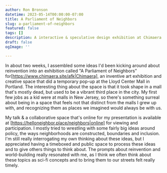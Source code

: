 ```yaml
---
author: Ron Bronson
datetime: 2023-05-14T00:00:00-07:00
title: A Parliament of Neighbors
slug: a-parliament-of-neighbors
featured: false
tags: []
description: A interactive & speculative design exhibition at Chimaera.site in Portland, OR
draft: false
ogImage: ''

---
```


In about two weeks, I assembled some ideas I'd been kicking around about reinvention into an exhibition called "A Parliament of Neighbors" for[https://www.chimaera.site/afk|Chimaera], an inventive art exhibition and creative space that did a temporary pop-up at the Lloyd Center Mall in Portland. The interesting thing about the space is that it took shape in a mall that's mostly dead, but used to be a vibrant third place in the city. My first few jobs as a kid were at malls in New Jersey, so there's something surreal about being in a space that feels not that distinct from the malls I grew up with, and recognizing them as places we imagined would always be with us. 

My talk & a collaborative space that's online for my presentation is available at [https://helloneighbor.place/neighbors|online] for viewing and participation. I mostly tried to wrestling with some fairly big ideas around policy, the ways neighborhoods are constructed, boundaries and inclusion. I'm still really interrogating my own thinking about these ideas, but I appreciated having a timeboxed and public space to process these ideas and to give others things to think about. The prompts about reinvention and world-building really resonated with me, as I think we often think about these topics as sci-fi concepts and to bring them to our streets felt really timely.
